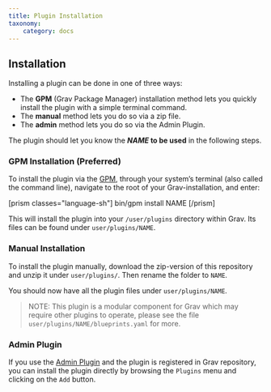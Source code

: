 ```yaml
---
title: Plugin Installation
taxonomy:
    category: docs
---
```


## Installation

Installing a plugin can be done in one of three ways:

- The **GPM** (Grav Package Manager) installation method lets you quickly install the plugin with a simple terminal command.
- The **manual** method lets you do so via a zip file.
- The **admin** method lets you do so via the Admin Plugin.

The plugin should let you know the **_NAME_ to be used** in the following steps.

### GPM Installation (Preferred)

To install the plugin via the [GPM](https://learn.getgrav.org/17/cli-console/grav-cli-gpm), through your system’s terminal (also called the command line), navigate to the root of your Grav-installation, and enter:

[prism classes="language-sh"]
bin/gpm install NAME
[/prism]

This will install the plugin into your `/user/plugins` directory within Grav. Its files can be found under `user/plugins/NAME`.

### Manual Installation

To install the plugin manually, download the zip-version of this repository and unzip it under `user/plugins/`. Then rename the folder to `NAME`.

You should now have all the plugin files under `user/plugins/NAME`.

> NOTE: This plugin is a modular component for Grav which may require other plugins to operate, please see the file `user/plugins/NAME/blueprints.yaml` for more.

### Admin Plugin

If you use the [Admin Plugin](https://github.com/getgrav/grav-plugin-admin) and the plugin is registered in Grav repository, you can install the plugin directly by browsing the `Plugins` menu and clicking on the `Add` button.
